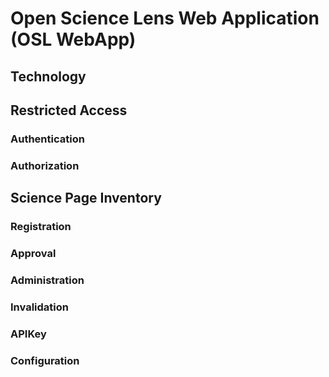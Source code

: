 # Open Science Lens Web Application (OSL WebApp)

## Technology

## Restricted Access

### Authentication

### Authorization

## Science Page Inventory

### Registration

### Approval

### Administration

### Invalidation

### APIKey

### Configuration
